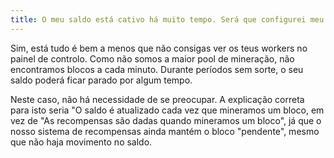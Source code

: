 ```yaml
---
title: O meu saldo está cativo há muito tempo. Será que configurei meu software de mineração corretamente?
---
```


Sim, está tudo é bem a menos que não consigas ver os teus workers no painel de controlo. Como não somos a maior pool de mineração, não encontramos blocos a cada minuto. Durante períodos sem sorte, o seu saldo poderá ficar parado por algum tempo.

Neste caso, não há necessidade de se preocupar. A explicação correta para isto seria "O saldo é atualizado cada vez que mineramos um bloco, em vez de "As recompensas são dadas quando mineramos um bloco", já que o nosso sistema de recompensas ainda mantém o bloco "pendente", mesmo que não haja movimento no saldo.